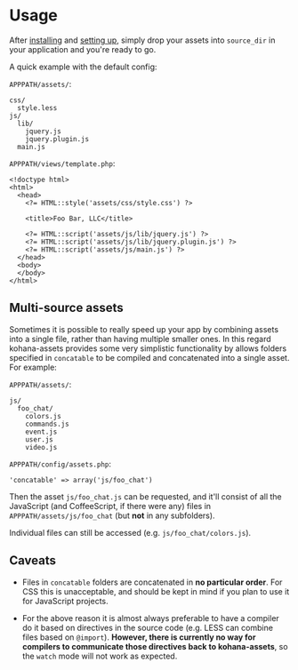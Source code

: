 # Usage

After [installing](install) and [setting up](config), simply drop your assets
into `source_dir` in your application and you're ready to go.

A quick example with the default config:

`APPPATH/assets/`:

    css/
      style.less
    js/
      lib/
        jquery.js
        jquery.plugin.js
      main.js

`APPPATH/views/template.php`:

    <!doctype html>
    <html>
      <head>
        <?= HTML::style('assets/css/style.css') ?>

        <title>Foo Bar, LLC</title>

        <?= HTML::script('assets/js/lib/jquery.js') ?>
        <?= HTML::script('assets/js/lib/jquery.plugin.js') ?>
        <?= HTML::script('assets/js/main.js') ?>
      </head>
      <body>
      </body>
    </html>


## Multi-source assets

Sometimes it is possible to really speed up your app by combining assets into
a single file, rather than having multiple smaller ones. In this regard 
kohana-assets provides some very simplistic functionality by allows folders 
specified in `concatable` to be compiled and concatenated into a single asset.
For example:

`APPPATH/assets/`:

    js/
      foo_chat/
        colors.js
        commands.js
        event.js
        user.js
        video.js

`APPPATH/config/assets.php`:

    'concatable' => array('js/foo_chat')

Then the asset `js/foo_chat.js` can be requested, and it'll consist of all the
JavaScript (and CoffeeScript, if there were any) files in `APPPATH/assets/js/foo_chat`
(but **not** in any subfolders).

Individual files can still be accessed (e.g. `js/foo_chat/colors.js`).

## Caveats

  - Files in `concatable` folders are concatenated in **no particular order**.
    For CSS this is unacceptable, and should be kept in mind if you plan to use
    it for JavaScript projects.

  - For the above reason it is almost always preferable to have a compiler do
    it based on directives in the source code (e.g. LESS can combine files
    based on `@import`). **However, there is currently no way for compilers to
    communicate those directives back to kohana-assets**, so the `watch` mode
    will not work as expected.

